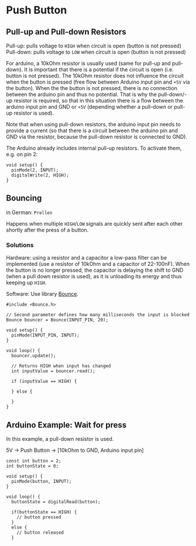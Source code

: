 # Push Button

## Pull-up and Pull-down Resistors

Pull-up: pulls voltage to `HIGH` when circuit is open (button is not pressed)
Pull-down: pulls voltage to `LOW` when circuit is open (button is not pressed)

For arduino, a 10kOhm resistor is usually used (same for pull-up and pull-down). It is important that there is a potential if the circuit is open (i.e. button is not pressed). The 10kOhm resistor does not influence the circuit when the button is pressed (free flow between Arduino input pin and `+5V` via the button). When the the button is not pressed, there is no connection between the arduino pin and thus no potential. That is why the pull-down/-up resistor is required, so that in this situation there is a flow between the arduino input pin and GND or `+5V` (depending whether a pull-down or pull-up resistor is used).

Note that when using pull-down resistors, the arduino input pin needs to provide a current (so that there is a circuit between the arduino pin and GND via the resistor, because the pull-down resistor is connected to GND).

The Arduino already includes internal pull-up resistors. To activate them, e.g. on pin 2:

```
void setup() {
  pinMode(2, INPUT);
  digitalWrite(2, HIGH);
}
```

## Bouncing

in German: `Prellen`

Happens when multiple `HIGH`/`LOW` signals are quickly sent after each other shortly after the press of a button.

### Solutions

Hardware: using a resistor and a capacitor a low-pass filter can be implemented (use a resistor of 10kOhm and a capacitor of 22-100nF). When the button is no longer pressed, the capacitor is delaying the shift to GND (when a pull down resistor is used), as it is unloading its energy and thus keeping up `HIGH`.

Software: Use library [Bounce](http://www.arduino.cc/playground/Code/Bounce).

```
#include <Bounce.h>

// Second parameter defines how many milliseconds the input is blocked
Bounce bouncer = Bounce(INPUT_PIN, 20);

void setup() {
  pinMode(INPUT_PIN, INPUT);
}

void loop() {
  bouncer.update();

  // Returns HIGH when input has changed
  int inputValue = bouncer.read();

  if (inputValue == HIGH) {
    
  } else {

  }
}
```

## Arduino Example: Wait for press

In this example, a pull-down resistor is used.

5V -> Push Button -> [10kOhm to GND, Arduino input pin]


```arduino
const int button = 2;
int buttonState = 0;

void setup() {
  pinMode(button, INPUT);
}

void loop() {
  buttonState = digitalRead(button);

  if(buttonState == HIGH) {
    // button pressed
  }
  else {
    // button released
  }
```
